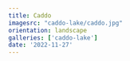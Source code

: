 ```yaml
---
title: Caddo
imagesrc: "caddo-lake/caddo.jpg"
orientation: landscape
galleries: ['caddo-lake']
date: '2022-11-27'
---
```

